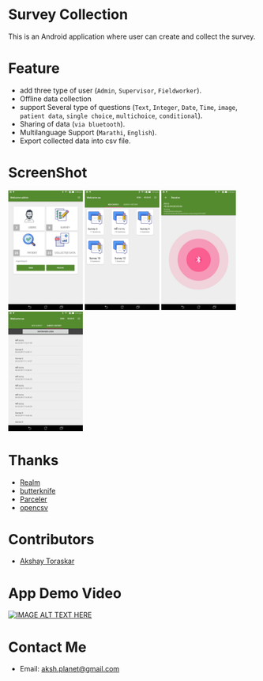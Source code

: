 # Survey Collection

This is an Android application where user can create and collect the survey.


# Feature

- add three type of user (`Admin`, `Supervisor`, `Fieldworker`).
- Offline data collection
- support Several type of questions (`Text`, `Integer`, `Date`, `Time`, `image`, `patient data`, `single choice`, `multichoice`, `conditional`).
- Sharing of data (`via bluetooth`).
- Multilanguage Support (`Marathi`, `English`).
- Export collected data into csv file.


# ScreenShot

<img src="./Screenshot_2017-03-09-14-49-43.jpg" width="30%" height="30%">
<img src="./Screenshot_2017-03-09-14-51-52.jpg" width="30%" height="30%">
<img src="./Screenshot_2017-03-09-14-52-43.jpg" width="30%" height="30%">
<img src="./Screenshot_2017-03-09-14-51-56.jpg" width="30%" height="30%">




# Thanks

- [Realm](https://github.com/realm/realm-java)
- [butterknife](https://github.com/JakeWharton/butterknife)
- [Parceler](https://github.com/johncarl81/parceler)
- [opencsv](http://opencsv.sourceforge.net/)


# Contributors

- [Akshay Toraskar](https://github.com/AkshayToraskar)


# App Demo Video
[![IMAGE ALT TEXT HERE](http://img.youtube.com/vi/PV1YA3uthQ0/0.jpg)](http://www.youtube.com/watch?v=PV1YA3uthQ0)

# Contact Me

- Email: aksh.planet@gmail.com



